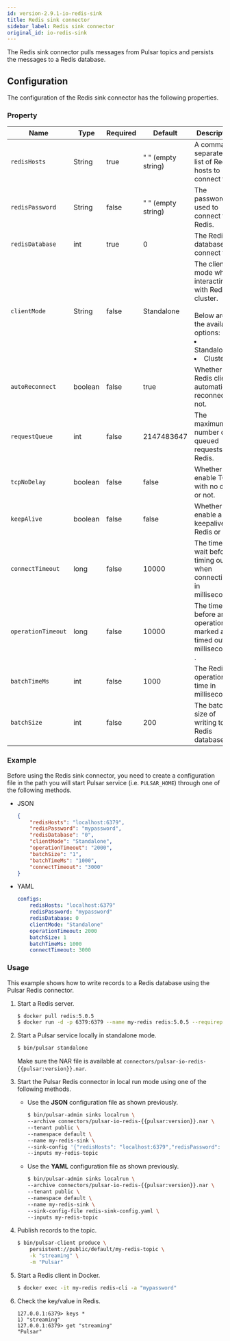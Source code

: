 ```yaml
---
id: version-2.9.1-io-redis-sink
title: Redis sink connector
sidebar_label: Redis sink connector
original_id: io-redis-sink
---
```


The  Redis sink connector pulls messages from Pulsar topics 
and persists the messages to a Redis database.



## Configuration

The configuration of the Redis sink connector has the following properties.



### Property

| Name | Type|Required | Default | Description 
|------|----------|----------|---------|-------------|
| `redisHosts` |String|true|" " (empty string) | A comma-separated list of Redis hosts to connect to. |
| `redisPassword` |String|false|" " (empty string) | The password used to connect to Redis. |
| `redisDatabase` | int|true|0  | The Redis database to connect to. |
| `clientMode` |String| false|Standalone | The client mode when interacting with Redis cluster. <br><br>Below are the available options: <br><li>Standalone<br><li>Cluster |
| `autoReconnect` | boolean|false|true | Whether the Redis client automatically reconnect or not. |
| `requestQueue` | int|false|2147483647 | The maximum number of queued requests to Redis. |
| `tcpNoDelay` |boolean| false| false | Whether to enable TCP with no delay or not. |
| `keepAlive` | boolean|false | false |Whether to enable a keepalive to Redis or not. |
| `connectTimeout` |long| false|10000 | The time to wait before timing out when connecting in milliseconds. |
| `operationTimeout` | long|false|10000 | The time before an operation is marked as timed out in milliseconds . |
| `batchTimeMs` | int|false|1000 | The Redis operation time in milliseconds. |
| `batchSize` | int|false|200 | The batch size of writing to Redis database. |


### Example

Before using the Redis sink connector, you need to create a configuration file in the path you will start Pulsar service (i.e. `PULSAR_HOME`) through one of the following methods.

* JSON

    ```json
    {
        "redisHosts": "localhost:6379",
        "redisPassword": "mypassword",
        "redisDatabase": "0",
        "clientMode": "Standalone",
        "operationTimeout": "2000",
        "batchSize": "1",
        "batchTimeMs": "1000",
        "connectTimeout": "3000"
    }
    ```

* YAML

    ```yaml
    configs:
        redisHosts: "localhost:6379"
        redisPassword: "mypassword"
        redisDatabase: 0
        clientMode: "Standalone"
        operationTimeout: 2000
        batchSize: 1
        batchTimeMs: 1000
        connectTimeout: 3000
    ```
  
### Usage

This example shows how to write records to a Redis database using the Pulsar Redis connector.

1. Start a Redis server.

    ```bash
    $ docker pull redis:5.0.5
    $ docker run -d -p 6379:6379 --name my-redis redis:5.0.5 --requirepass "mypassword"
    ```

2. Start a Pulsar service locally in standalone mode.

    ```bash
    $ bin/pulsar standalone
    ```
    Make sure the NAR file is available at `connectors/pulsar-io-redis-{{pulsar:version}}.nar`.
   
3. Start the Pulsar Redis connector in local run mode using one of the following methods.

   * Use the **JSON** configuration file as shown previously. 
     
        ```bash
        $ bin/pulsar-admin sinks localrun \
        --archive connectors/pulsar-io-redis-{{pulsar:version}}.nar \
        --tenant public \
        --namespace default \
        --name my-redis-sink \
        --sink-config '{"redisHosts": "localhost:6379","redisPassword": "mypassword","redisDatabase": "0","clientMode": "Standalone","operationTimeout": "3000","batchSize": "1"}' \
        --inputs my-redis-topic
        ```
   
   * Use the **YAML** configuration file as shown previously.
      
        ```bash
        $ bin/pulsar-admin sinks localrun \
        --archive connectors/pulsar-io-redis-{{pulsar:version}}.nar \
        --tenant public \
        --namespace default \
        --name my-redis-sink \
        --sink-config-file redis-sink-config.yaml \
        --inputs my-redis-topic
        ```
     
4. Publish records to the topic.

    ```bash
    $ bin/pulsar-client produce \
        persistent://public/default/my-redis-topic \
        -k "streaming" \
        -m "Pulsar"
    ```     

5. Start a Redis client in Docker.
   
    ```bash
    $ docker exec -it my-redis redis-cli -a "mypassword"
    ```
   
6. Check the key/value in Redis.

    ```
    127.0.0.1:6379> keys *
    1) "streaming"
    127.0.0.1:6379> get "streaming"
    "Pulsar"
    ```